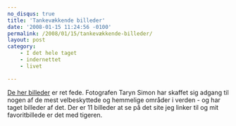 ```yaml
---
no_disqus: true
title: 'Tankevækkende billeder'
date: '2008-01-15 11:24:56 -0100'
permalink: /2008/01/15/tankevækkende-billeder/
layout: post
category:
    - I det hele taget
    - indernettet
    - livet

---
```

[De her billeder](http://www.wired.com/culture/art/multimedia/2008/01/gallery_simon?slide=1&slideView=2) er ret fede. Fotografen Taryn Simon har skaffet sig adgang til nogen af de mest velbeskyttede og hemmelige områder i verden - og har taget billeder af det. Der er 11 billeder at se på det site jeg linker til og mit favoritbillede er det med tigeren. 
